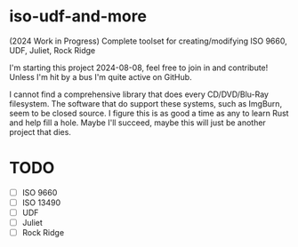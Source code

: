 # iso-udf-and-more
(2024 Work in Progress) Complete toolset for creating/modifying ISO 9660, UDF, Juliet, Rock Ridge

I'm starting this project 2024-08-08, feel free to join in and contribute! Unless I'm hit by a bus I'm quite active on GitHub.

I cannot find a comprehensive library that does every CD/DVD/Blu-Ray filesystem. The software that do support these systems, such as ImgBurn, seem to be closed source. I figure this is as good a time as any to learn Rust and help fill a hole. Maybe I'll succeed, maybe this will just be another project that dies.
# TODO

* [ ] ISO 9660
* [ ] ISO 13490
* [ ] UDF
* [ ] Juliet
* [ ] Rock Ridge